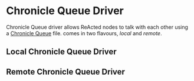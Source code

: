# Chronicle Queue Driver

Chronicle Queue driver allows ReActed nodes to talk with each other using a [Chronicle Queue](https://github.com/OpenHFT/Chronicle-Queue) file.
comes in two flavours, *local* and *remote*.

## Local Chronicle Queue Driver


## Remote Chronicle Queue Driver

